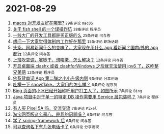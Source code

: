 # 2021-08-29

1. [macos 对开发友好在哪里?](https://www.v2ex.com/t/798620) `29条评论` `macOS`
1. [关于 fish shell 的一个误操作坑](https://www.v2ex.com/t/798635) `28条评论` `程序员`
1. [一线大厂的开发工具都是买正版的么](https://www.v2ex.com/t/798597) `25条评论` `问与答`
1. [想问一下大家觉得体制内工作好在那里](https://www.v2ex.com/t/798641) `15条评论` `职场话题`
1. [头条、网易新闻什么的变味了，大家现在用什么 app 看新闻？国内/外的 app 都行](https://www.v2ex.com/t/798636) `12条评论` `问与答`
1. [上班吹空调，喉咙干，想咳嗽，怎么解决？](https://www.v2ex.com/t/798613) `12条评论` `问与答`
1. [开启桌面端 clashx 或者 clashforWindows 之后就无法使用 ipv6 了，这咋整兄弟萌](https://www.v2ex.com/t/798608) `12条评论` `程序员`
1. [佛系背单词 App 第二弹之小小升级内侧](https://www.v2ex.com/t/798605) `9条评论` `分享创造`
1. [吐槽一下 snowflake，大家用的怎么样？](https://www.v2ex.com/t/798622) `8条评论` `程序员`
1. [Bing 页面的小冰已经开始称呼用户打工人了，如图所示](https://www.v2ex.com/t/798642) `7条评论` `Bing`
1. [Java 项目中对于单一的特定 DB 操作需要用 Service 层包装吗？](https://www.v2ex.com/t/798624) `7条评论` `程序员`
1. [有人买 Pixel 5A 吗，交流交流](https://www.v2ex.com/t/798595) `7条评论` `Pixel`
1. [淘宝网页版这么恶心，是我的问题吗？](https://www.v2ex.com/t/798654) `6条评论` `问与答`
1. [学了 spring-framework 后](https://www.v2ex.com/t/798639) `6条评论` `问与答`
1. [可以查询名下有几张电话卡了](https://www.v2ex.com/t/798618) `6条评论` `分享发现`
